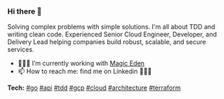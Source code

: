### Hi there 👋

Solving complex problems with simple solutions. I'm all about TDD and writing clean code. Experienced Senior Cloud Engineer, Developer, and Delivery Lead helping companies build robust, scalable, and secure services.

- 👨🏻‍💻 I’m currently working with [Magic Eden](https://magiceden.io)
- 📫 How to reach me: find me on Linkedin 🤷🏻‍♂️

**Tech:** [#go]() [#api]() [#tdd]() [#gcp]() [#cloud]() [#architecture]() [#terraform]()
